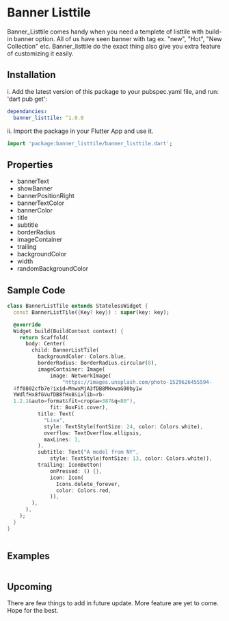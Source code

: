 <p align="justify">
  <h1>Banner Listtile</h1>
</p>
<a href="google.com">
<img  src="https://img.shields.io/badge/License-MIT-green.png" alt=""></a>
<br />
Banner_Listtile comes handy when you need a templete of listtile with build-in banner option.
All of us have seen banner with tag ex. "new", "Hot", "New Collection" etc. Banner_listtile do the exact thing also give you extra feature of customizing it easily.


## Installation
i. Add the latest version of this package to your pubspec.yaml file, and run: 'dart pub get':
```yaml
dependancies:
  banner_listtile: ^1.0.0
```

ii. Import the package in your Flutter App and use it.
```dart
import 'package:banner_listtile/banner_listtile.dart';
```

## Properties
- bannerText
- showBanner
- bannerPositionRight
- bannerTextColor
- bannerColor
- title
- subtitle
- borderRadius
- imageContainer
- trailing
- backgroundColor
- width
- randomBackgroundColor

## Sample Code

```dart
class BannerListTile extends StatelessWidget {
  const BannerListTile({Key? key}) : super(key: key);

  @override
  Widget build(BuildContext context) {
    return Scaffold(
      body: Center(
        child: BannerListTile(
          backgroundColor: Colors.blue,
          borderRadius: BorderRadius.circular(8),
          imageContainer: Image(
              image: NetworkImage(
                  "https://images.unsplash.com/photo-1529626455594-
  4ff0802cfb7e?ixid=MnwxMjA3fDB8MHxwaG90by1w
  YWdlfHx8fGVufDB8fHx8&ixlib=rb-
  1.2.1&auto=format&fit=crop&w=387&q=80"),
              fit: BoxFit.cover),
          title: Text(
            "Lisa",
            style: TextStyle(fontSize: 24, color: Colors.white),
            overflow: TextOverflow.ellipsis,
            maxLines: 1,
          ),
          subtitle: Text("A model from NY",
              style: TextStyle(fontSize: 13, color: Colors.white)),
          trailing: IconButton(
              onPressed: () {},
              icon: Icon(
                Icons.delete_forever,
                color: Colors.red,
              )),
        ),
      ),
    );
  }
}
```
<img  src="https://user-images.githubusercontent.com/60544576/139554992-b68480e9-a6a0-47ec-af5c-b90f451e0b95.png"  alt="">


## Examples
<img  src="https://user-images.githubusercontent.com/60544576/139554938-56335161-a08b-4b81-a3a6-02f78bd5a9e7.png"  alt="">



## Upcoming
There are few things to add in future update. More feature are yet to come. Hope for the best.
